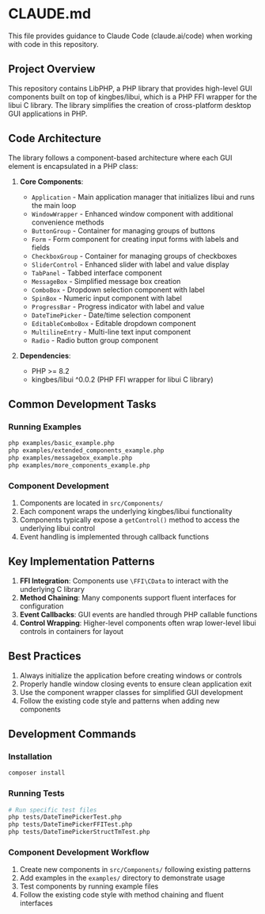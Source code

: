 # CLAUDE.md

This file provides guidance to Claude Code (claude.ai/code) when working with code in this repository.

## Project Overview

This repository contains LibPHP, a PHP library that provides high-level GUI components built on top of kingbes/libui, which is a PHP FFI wrapper for the libui C library. The library simplifies the creation of cross-platform desktop GUI applications in PHP.

## Code Architecture

The library follows a component-based architecture where each GUI element is encapsulated in a PHP class:

1. **Core Components**:
   - `Application` - Main application manager that initializes libui and runs the main loop
   - `WindowWrapper` - Enhanced window component with additional convenience methods
   - `ButtonGroup` - Container for managing groups of buttons
   - `Form` - Form component for creating input forms with labels and fields
   - `CheckboxGroup` - Container for managing groups of checkboxes
   - `SliderControl` - Enhanced slider with label and value display
   - `TabPanel` - Tabbed interface component
   - `MessageBox` - Simplified message box creation
   - `ComboBox` - Dropdown selection component with label
   - `SpinBox` - Numeric input component with label
   - `ProgressBar` - Progress indicator with label and value
   - `DateTimePicker` - Date/time selection component
   - `EditableComboBox` - Editable dropdown component
   - `MultilineEntry` - Multi-line text input component
   - `Radio` - Radio button group component

2. **Dependencies**:
   - PHP >= 8.2
   - kingbes/libui ^0.0.2 (PHP FFI wrapper for libui C library)

## Common Development Tasks

### Running Examples

```bash
php examples/basic_example.php
php examples/extended_components_example.php
php examples/messagebox_example.php
php examples/more_components_example.php
```

### Component Development

1. Components are located in `src/Components/`
2. Each component wraps the underlying kingbes/libui functionality
3. Components typically expose a `getControl()` method to access the underlying libui control
4. Event handling is implemented through callback functions

## Key Implementation Patterns

1. **FFI Integration**: Components use `\FFI\CData` to interact with the underlying C library
2. **Method Chaining**: Many components support fluent interfaces for configuration
3. **Event Callbacks**: GUI events are handled through PHP callable functions
4. **Control Wrapping**: Higher-level components often wrap lower-level libui controls in containers for layout

## Best Practices

1. Always initialize the application before creating windows or controls
2. Properly handle window closing events to ensure clean application exit
3. Use the component wrapper classes for simplified GUI development
4. Follow the existing code style and patterns when adding new components

## Development Commands

### Installation
```bash
composer install
```

### Running Tests
```bash
# Run specific test files
php tests/DateTimePickerTest.php
php tests/DateTimePickerFFITest.php
php tests/DateTimePickerStructTmTest.php
```

### Component Development Workflow
1. Create new components in `src/Components/` following existing patterns
2. Add examples in the `examples/` directory to demonstrate usage
3. Test components by running example files
4. Follow the existing code style with method chaining and fluent interfaces